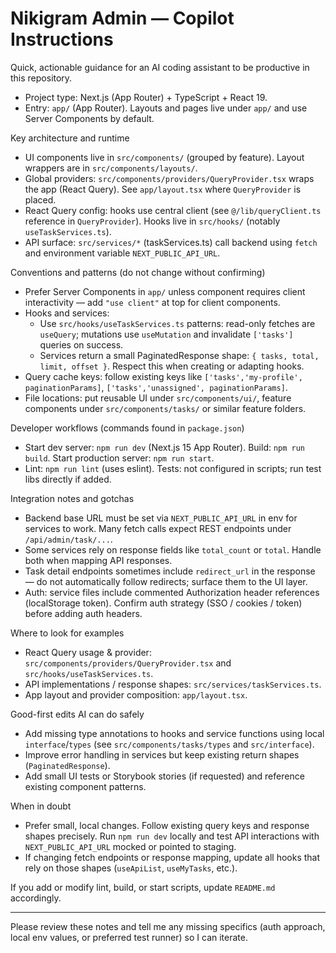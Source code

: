 <!--
Guidance file for AI coding agents working on the Nikigram Admin project.
Keep this short, concrete and tied to discoverable patterns in the codebase.
-->
# Nikigram Admin — Copilot Instructions

Quick, actionable guidance for an AI coding assistant to be productive in this repository.

- Project type: Next.js (App Router) + TypeScript + React 19.
- Entry: `app/` (App Router). Layouts and pages live under `app/` and use Server Components by default.

Key architecture and runtime
- UI components live in `src/components/` (grouped by feature). Layout wrappers are in `src/components/layouts/`.
- Global providers: `src/components/providers/QueryProvider.tsx` wraps the app (React Query). See `app/layout.tsx` where `QueryProvider` is placed.
- React Query config: hooks use central client (see `@/lib/queryClient.ts` reference in `QueryProvider`). Hooks live in `src/hooks/` (notably `useTaskServices.ts`).
- API surface: `src/services/*` (taskServices.ts) call backend using `fetch` and environment variable `NEXT_PUBLIC_API_URL`.

Conventions and patterns (do not change without confirming)
- Prefer Server Components in `app/` unless component requires client interactivity — add `"use client"` at top for client components.
- Hooks and services:
  - Use `src/hooks/useTaskServices.ts` patterns: read-only fetches are `useQuery`; mutations use `useMutation` and invalidate `['tasks']` queries on success.
  - Services return a small PaginatedResponse shape: `{ tasks, total, limit, offset }`. Respect this when creating or adapting hooks.
- Query cache keys: follow existing keys like `['tasks','my-profile', paginationParams]`, `['tasks','unassigned', paginationParams]`.
- File locations: put reusable UI under `src/components/ui/`, feature components under `src/components/tasks/` or similar feature folders.

Developer workflows (commands found in `package.json`)
- Start dev server: `npm run dev` (Next.js 15 App Router). Build: `npm run build`. Start production server: `npm run start`.
- Lint: `npm run lint` (uses eslint). Tests: not configured in scripts; run test libs directly if added.

Integration notes and gotchas
- Backend base URL must be set via `NEXT_PUBLIC_API_URL` in env for services to work. Many fetch calls expect REST endpoints under `/api/admin/task/...`.
- Some services rely on response fields like `total_count` or `total`. Handle both when mapping API responses.
- Task detail endpoints sometimes include `redirect_url` in the response — do not automatically follow redirects; surface them to the UI layer.
- Auth: service files include commented Authorization header references (localStorage token). Confirm auth strategy (SSO / cookies / token) before adding auth headers.

Where to look for examples
- React Query usage & provider: `src/components/providers/QueryProvider.tsx` and `src/hooks/useTaskServices.ts`.
- API implementations / response shapes: `src/services/taskServices.ts`.
- App layout and provider composition: `app/layout.tsx`.

Good-first edits AI can do safely
- Add missing type annotations to hooks and service functions using local `interface`/`types` (see `src/components/tasks/types` and `src/interface`).
- Improve error handling in services but keep existing return shapes (`PaginatedResponse`).
- Add small UI tests or Storybook stories (if requested) and reference existing component patterns.

When in doubt
- Prefer small, local changes. Follow existing query keys and response shapes precisely. Run `npm run dev` locally and test API interactions with `NEXT_PUBLIC_API_URL` mocked or pointed to staging.
- If changing fetch endpoints or response mapping, update all hooks that rely on those shapes (`useApiList`, `useMyTasks`, etc.).

If you add or modify lint, build, or start scripts, update `README.md` accordingly.

---
Please review these notes and tell me any missing specifics (auth approach, local env values, or preferred test runner) so I can iterate.
